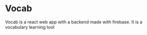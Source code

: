 # Vocab

Vocab is a react web app with a backend made with firebase. It is a vocabulary learning tool
